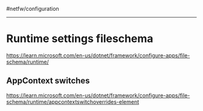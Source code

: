 #netfw/configuration

---

# Runtime settings fileschema

https://learn.microsoft.com/en-us/dotnet/framework/configure-apps/file-schema/runtime/

## AppContext switches

https://learn.microsoft.com/en-us/dotnet/framework/configure-apps/file-schema/runtime/appcontextswitchoverrides-element
